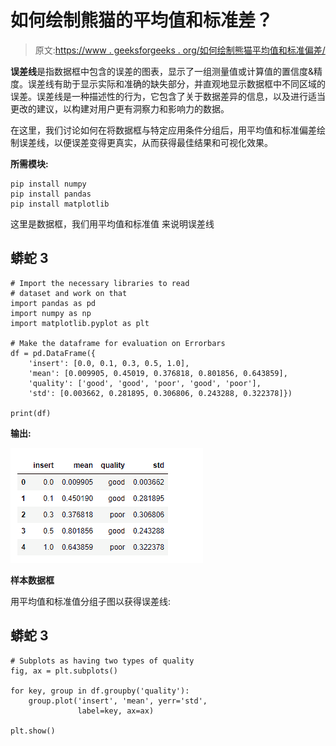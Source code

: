 # 如何绘制熊猫的平均值和标准差？

> 原文:[https://www . geeksforgeeks . org/如何绘制熊猫平均值和标准偏差/](https://www.geeksforgeeks.org/how-to-plot-mean-and-standard-deviation-in-pandas/)

**误差线**是指数据框中包含的误差的图表，显示了一组测量值或计算值的置信度&精度。误差线有助于显示实际和准确的缺失部分，并直观地显示数据框中不同区域的误差。误差线是一种描述性的行为，它包含了关于数据差异的信息，以及进行适当更改的建议，以构建对用户更有洞察力和影响力的数据。

在这里，我们讨论如何在将数据框与特定应用条件分组后，用平均值和标准偏差绘制误差线，以便误差变得更真实，从而获得最佳结果和可视化效果。

**所需模块:**

```
pip install numpy
pip install pandas
pip install matplotlib
```

这里是数据框，我们用平均值和标准值
来说明误差线

## 蟒蛇 3

```
# Import the necessary libraries to read
# dataset and work on that
import pandas as pd
import numpy as np
import matplotlib.pyplot as plt

# Make the dataframe for evaluation on Errorbars
df = pd.DataFrame({
    'insert': [0.0, 0.1, 0.3, 0.5, 1.0],
    'mean': [0.009905, 0.45019, 0.376818, 0.801856, 0.643859],
    'quality': ['good', 'good', 'poor', 'good', 'poor'],
    'std': [0.003662, 0.281895, 0.306806, 0.243288, 0.322378]})

print(df)
```

**输出:**

![](img/6c062d7cc3b920bcd77b689cf17cebbe.png)

**样本数据框**

用平均值和标准值分组子图以获得误差线:

## 蟒蛇 3

```
# Subplots as having two types of quality
fig, ax = plt.subplots()

for key, group in df.groupby('quality'):
    group.plot('insert', 'mean', yerr='std',
               label=key, ax=ax)

plt.show()
```